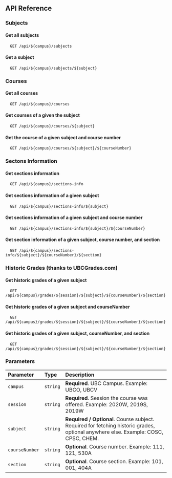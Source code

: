 
## API Reference

### Subjects
#### Get all subjects

```http
  GET /api/${campus}/subjects
```
#### Get a subject

```http
  GET /api/${campus}/subjects/${subject}
```
### Courses
#### Get all courses

```http
  GET /api/${campus}/courses
```
#### Get courses of a given the subject

```http
  GET /api/${campus}/courses/${subject}
```

 #### Get the course of a given subject and course number

```http
  GET /api/${campus}/courses/${subject}/${courseNumber}
```

 ### Sectons Information
 #### Get sections information

```http
  GET /api/${campus}/sections-info
```

 #### Get sections information of a given subject

```http
  GET /api/${campus}/sections-info/${subject}
```

 #### Get sections information of a given subject and course number

```http
  GET /api/${campus}/sections-info/${subject}/${courseNumber}
```

 #### Get section information of a given subject, course number, and section

```http
  GET /api/${campus}/sections-info/${subject}/${courseNumber}/${section}
```
 ### Historic Grades (thanks to UBCGrades.com)
 #### Get historic grades of a given subject 

```http
  GET /api/${campus}/grades/${session}/${subject}/${courseNumber}/${section}
```

 #### Get historic grades of a given subject and courseNumber 

```http
  GET /api/${campus}/grades/${session}/${subject}/${courseNumber}/${section}
```

 #### Get historic grades of a given subject, courseNumber, and section 

```http
  GET /api/${campus}/grades/${session}/${subject}/${courseNumber}/${section}
```

### Parameters

| Parameter | Type     | Description                       |
| :-------- | :------- | :-------------------------------- |
| `campus`      | `string` | **Required**. UBC Campus. Example: UBCO, UBCV |
| `session`      | `string` | **Required**. Session the course was offered. Example: 2020W, 2019S, 2019W| 
| `subject`      | `string` | **Required / Optional**. Course subject. Required for fetching historic grades, optional anywhere else. Example: COSC, CPSC, CHEM. |
| `courseNumber`      | `string` | **Optional**. Course number. Example: 111, 121, 530A| 
| `section`      | `string` | **Optional**. Course section. Example: 101, 001, 404A| 

